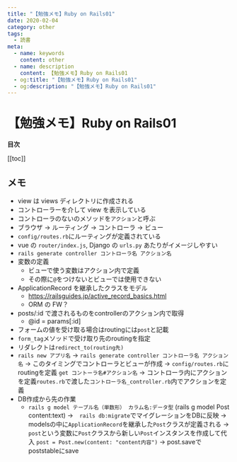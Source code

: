 ```yaml
---
title: "【勉強メモ】Ruby on Rails01"
date: 2020-02-04
category: other
tags:
  - 読書
meta:
  - name: keywords
    content: other
  - name: description
    content: 【勉強メモ】Ruby on Rails01
  - og:title: "【勉強メモ】Ruby on Rails01"
  - og:description: "【勉強メモ】Ruby on Rails01"
---
```


# 【勉強メモ】Ruby on Rails01

**目次**

[[toc]]

## メモ

- view は views ディレクトリに作成される
- コントローラーを介して view を表示している
- コントローラのないのメソッドを`アクション`と呼ぶ
- ブラウザ → ルーティング → コントローラ → ビュー
- `config/routes.rb`にルーティングが定義されている
- vue の `router/index.js`, Django の `urls.py` あたりがイメージしやすい
- `rails generate controller コントローラ名 アクション名`
- 変数の定義
  - ビューで使う変数はアクション内で定義
  - その際に`@`をつけないとビューでは使用できない
- ApplicationRecord を継承したクラスをモデル
  - https://railsguides.jp/active_record_basics.html
  - ORM の FW？
- posts/:id で渡されるものをcontrollerのアクション内で取得
  - @id = params[:id]
- フォームの値を受け取る場合はroutingには`post`と記載
- `form_tag`メソッドで受け取り先のroutingを指定
- リダレクトは`redirect_to(routing先)`
- `rails new アプリ名` → `rails generate controller コントローラ名 アクション名` → このタイミングでコントローラとビューが作成 → `config/routes.rb`にroutingを定義 `get コントーラ名#アクション名` → コントローラ内にアクションを定義`routes.rb`で渡した`コントローラ名_controller.rb`内でアクションを定義
- DB作成から先の作業
  - `rails g model テーブル名（単数形） カラム名:データ型` (rails g model Post content:text) →　`rails db:migrate`でマイグレーションをDBに反映 → modelsの中に`ApplicationRecord`を継承した`Post`クラスが定義される → `post`という変数に`Post`クラスから新しい`Post`インスタンスを作成して代入 `post = Post.new(content: "content内容")` → post.saveでpoststableにsave
